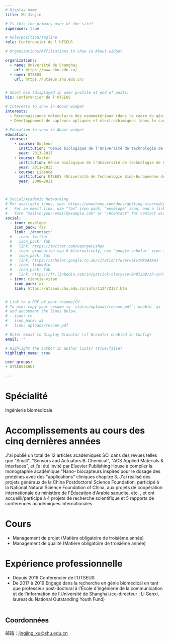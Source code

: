 ```yaml
---
# Display name
title: XU Jinjin

# Is this the primary user of the site?
superuser: true

# Role/position/tagline
role: Conférencier de l'UTSEUS

# Organizations/Affiliations to show in About widget

organizations:
  - name: Université de Shanghai
    url: https://www.shu.edu.cn/
  - name: UTSEUS
    url: https://utseus.shu.edu.cn/ 


# Short bio (displayed in user profile at end of posts)
bio: Conférencier de l'UTSEUS

# Interests to show in About widget
interests:
  - Reconnaissance moléculaire des nanomatériaux (dans le cadre du génie biomédical)
  - Développement de capteurs optiques et électrochimiques (dans le cadre du génie biomédical)

# Education to show in About widget
education:
  courses:
    - course: Docteur
      institution: "Génie biologique de l'Université de technologie de Compiègne (Mentor: Professeur HAUPT Karsten, académicien de l'lnstitut de France)"
      year: 2013–2017
    - course: Master
      institution: Génie biologique de l'Université de technologie de Compiègne
      year: 2011–2013
    - course: Licence
      institution: UTSEUS (Université de Technologie Sino-Européenne de l'Université de Shanghai)
      year: 2008–2011



# Social/Academic Networking
# For available icons, see: https://wowchemy.com/docs/getting-started/page-builder/#icons
#   For an email link, use "fas" icon pack, "envelope" icon, and a link in the
#   form "mailto:your-email@example.com" or "/#contact" for contact widget.
social:
  - icon: envelope
    icon_pack: fas
    link: '/#contact'
  # - icon: twitter
  #   icon_pack: fab
  #   link: https://twitter.com/GeorgeCushen
  # - icon: graduation-cap # Alternatively, use `google-scholar` icon from `ai` icon pack
  #   icon_pack: fas
  #   link: https://scholar.google.co.uk/citations?user=sIwtMXoAAAAJ
  # - icon: linkedin
  #   icon_pack: fab
  #   link: https://fr.linkedin.com/in/patrick-clarysse-84072a8/zh-cn?trk=people-guest_people_search-card
  - icon: ciencia-vitae
    icon_pack: ai
    link: https://utseus.shu.edu.cn/info/1124/2177.htm


# Link to a PDF of your resume/CV.
# To use: copy your resume to `static/uploads/resume.pdf`, enable `ai` icons in `params.toml`,
# and uncomment the lines below.
# - icon: cv
#   icon_pack: ai
#   link: uploads/resume.pdf

# Enter email to display Gravatar (if Gravatar enabled in Config)
email: ''

# Highlight the author in author lists? (true/false)
highlight_name: true

user_groups:
- UTSEUS(SHU)

---
```


# Spécialité
Ingénierie biomédicale

# Accomplissements au cours des cinq dernières années

J'ai publié un total de 12 articles académiques SCI dans des revues telles que "Small", "Sensors and Actuators B: Chemical", "ACS Applied Materials & Interfaces", et j'ai été invité par Elsevier Publishing House à compiler la monographie académique "Nano- biocapteurs inspirés pour le dosage des protéines avec des "applications" cliniques chapitre 3. J'ai réalisé des projets généraux de la China Postdoctoral Science Foundation, participé à la National Natural Science Foundation of China, aux projets de coopération internationale du ministère de l'Éducation d'Arabie saoudite, etc. , et ont accueilli/participé à 4 projets de recherche scientifique et 5 rapports de conférences académiques internationales.

# Cours
 
- Management de projet (Matière obligatoire de troisième année)   
- Management de qualité (Matière obligatoire de troisième année)       

# Expérience professionnelle
- Depuis 2019       Conférencier de l'UTSEUS
- De 2017 à 2019    Engagé dans la recherche en génie biomédical en tant que professeur post-doctoral à l'École d'ingénierie de la communication et de l'information de l'Université de Shanghai.(co-directeur : Li Genxi, lauréat du National Outstanding Youth Fund)<br><br>

## Coordonnées

邮箱：jingjing_xu@shu.edu.cn
